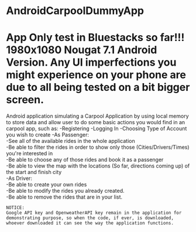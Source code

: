 # AndroidCarpoolDummyApp

# App Only test in Bluestacks so far!!! 1980x1080 Nougat 7.1 Android Version. Any UI imperfections you might experience on your phone are due to all being tested on a bit bigger screen.

Android application simulating a Carpool Application by using local memory to store data and allow user to do some basic actions you would find in an carpool app, such as:
  -Registering
  -Logging In
  -Choosing Type of Account you wish to create
  -As Passenger:   
    -See all of the available rides in the whole application  
    -Be able to filter the rides in order to show only those (Cities/Drivers/Times) you're interested in  
    -Be able to choose any of those rides and book it as a passenger  
    -Be able to view the map with the locations (So far, directions coming up) of the start and finish city  
  -As Driver:  
    -Be able to create your own rides  
    -Be able to modify the rides you already created.  
    -Be able to remove the rides that are in your list.    
    
    
```NOTICE:```  
  ```Google API key and OpenweatherAPI key remain in the application for demonstrating purpose, so when the code, if ever, is downloaded, whoever downloaded it can see the way the application functions.```
  
   
 
 
   
